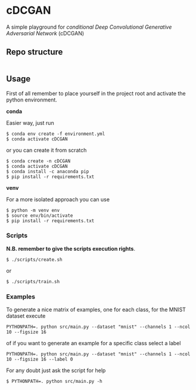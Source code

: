 # cDCGAN
A simple playground for *conditional Deep Convolutional Generative Adversarial Network* (cDCGAN)

## Repo structure
```
```

## Usage
First of all remember to place yourself in the project root and activate the python environment.

**conda**

Easier way, just run
```
$ conda env create -f environment.yml
$ conda activate cDCGAN
```
or you can create it from scratch
```
$ conda create -n cDCGAN
$ conda activate cDCGAN
$ conda install -c anaconda pip
$ pip install -r requirements.txt
```

**venv**

For a more isolated approach you can use
```
$ python -m venv env
$ source env/bin/activate
$ pip install -r requirements.txt
```

### Scripts
**N.B. remember to give the scripts execution rights**.
```
$ ./scripts/create.sh
```
or
```
$ ./scripts/train.sh
```

### Examples
To generate a nice matrix of examples, one for each class, for the MNIST dataset execute
```
PYTHONPATH=. python src/main.py --dataset "mnist" --channels 1 --ncol 10 --figsize 16
```
of if you want to generate an example for a specific class select a label
```
PYTHONPATH=. python src/main.py --dataset "mnist" --channels 1 --ncol 10 --figsize 16 --label 0
```
For any doubt just ask the script for help
```
$ PYTHONPATH=. python src/main.py -h
```